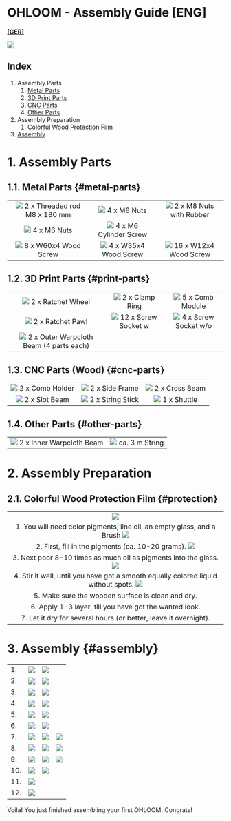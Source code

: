 # OHLOOM - Assembly Guide \[ENG\]

[**\[GER\]**](AssemblyGuide_de.md)

![](Assembly_Guide.jpg)


## Index

1. Assembly Parts
   1. [Metal Parts](#metal-parts)
   2. [3D Print Parts](#print-parts)
   3. [CNC Parts](#cnc-parts)
   4. [Other Parts](#other-parts)
2. Assembly Preparation
   1. [Colorful Wood Protection Film](#protection)
3. [Assembly](#assembly)


# 1. Assembly Parts

## 1.1. Metal Parts {#metal-parts}

| | | |
| :----: | :----: | :----: |
| ![](Parts_Metal_1.jpg) 2 x Threaded rod M8 x 180 mm |  ![](Parts_Metal_2.jpg) 4 x M8 Nuts |  ![](Parts_Metal_3.jpg) 2 x M8 Nuts with Rubber |
| ![](Parts_Metal_4.jpg) 4 x M6 Nuts |  ![](Parts_Metal_5.jpg) 4 x M6 Cylinder Screw |
| ![](Parts_Metal_6.jpg) 8 x W60x4 Wood Screw |  ![](Parts_Metal_7.jpg) 4 x W35x4 Wood Screw |  ![](Parts_Metal_8.jpg) 16 x W12x4 Wood Screw |


## 1.2. 3D Print Parts {#print-parts}

| | | |
| :----: | :----: | :----: |
| ![](Parts_Print_1.jpg) 2 x Ratchet Wheel |  ![](Parts_Print_2.jpg) 2 x Clamp Ring |  ![](Parts_Print_3.jpg) 5 x Comb Module |
| ![](Parts_Print_4.jpg) 2 x Ratchet Pawl |  ![](Parts_Print_5.jpg) 12 x Screw Socket w |  ![](Parts_Print_6.jpg) 4 x Screw Socket w/o |
| ![](Parts_Print_7.jpg) 2 x Outer Warpcloth Beam (4 parts each) |


## 1.3. CNC Parts (Wood) {#cnc-parts}

| | | |
| :----: | :----: | :----: |
| ![](Parts_CNC_1.jpg) 2 x Comb Holder |  ![](Parts_CNC_2.jpg) 2 x Side Frame |  ![](Parts_CNC_3.jpg) 2 x Cross Beam |
| ![](Parts_CNC_4.jpg) 2 x Slot Beam |  ![](Parts_CNC_5.jpg) 2 x String Stick |  ![](Parts_CNC_6.jpg) 1 x Shuttle |


## 1.4. Other Parts {#other-parts}

| | |
| :----: | :----: |
| ![](Parts_Other_1.jpg) 2 x Inner Warpcloth Beam |  ![](Parts_Other_2.jpg) ca. 3 m String |


# 2. Assembly Preparation

## 2.1. Colorful Wood Protection Film {#protection}

| |
| :----: |
| ![](Assembly_Preparation_1.jpg) |
| 1. You will need color pigments, line oil, an empty glass, and a Brush  ![](Assembly_Preparation_2.jpg) |
| 2. First, fill in the pigments (ca. 10-20 grams).  ![](Assembly_Preparation_3.jpg) |
| 3. Next poor 8-10 times as much oil as pigments into the glass.  ![](Assembly_Preparation_4.jpg) |
| 4. Stir it well, until you have got a smooth equally colored liquid without spots.  ![](Assembly_Preparation_5.jpg) |
| 5. Make sure the wooden surface is clean and dry. |
| 6. Apply 1-3 layer, till you have got the wanted look. |
| 7. Let it dry for several hours (or better, leave it overnight). |


# 3. Assembly {#assembly}

| | | | |
|-|----|----|----|
| 1.  | ![](Assembly_1.jpg)  | ![](Assembly_2.jpg)  |
| 2.  | ![](Assembly_3.jpg)  | ![](Assembly_4.jpg)  |
| 3.  | ![](Assembly_5.jpg)  | ![](Assembly_6.jpg)  |
| 4.  | ![](Assembly_7.jpg)  | ![](Assembly_8.jpg)  |
| 5.  | ![](Assembly_9.jpg)  | ![](Assembly_10.jpg) |
| 6.  | ![](Assembly_11.jpg) | ![](Assembly_12.jpg) |
| 7.  | ![](Assembly_13.jpg) | ![](Assembly_14.jpg) | ![](Assembly_15.jpg) |
| 8.  | ![](Assembly_16.jpg) | ![](Assembly_17.jpg) | ![](Assembly_18.jpg) |
| 9.  | ![](Assembly_19.jpg) | ![](Assembly_20.jpg) | ![](Assembly_21.jpg) |
| 10. | ![](Assembly_22.jpg) | ![](Assembly_23.jpg) |
| 11. | ![](Assembly_24.jpg) |
| 12. | ![](Assembly_25.jpg) |

Voila! You just finished assembling your first OHLOOM. Congrats!
